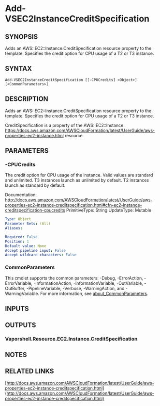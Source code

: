 # Add-VSEC2InstanceCreditSpecification

## SYNOPSIS
Adds an AWS::EC2::Instance.CreditSpecification resource property to the template.
Specifies the credit option for CPU usage of a T2 or T3 instance.

## SYNTAX

```
Add-VSEC2InstanceCreditSpecification [[-CPUCredits] <Object>] [<CommonParameters>]
```

## DESCRIPTION
Adds an AWS::EC2::Instance.CreditSpecification resource property to the template.
Specifies the credit option for CPU usage of a T2 or T3 instance.

CreditSpecification is a property of the AWS::EC2::Instance: https://docs.aws.amazon.com/AWSCloudFormation/latest/UserGuide/aws-properties-ec2-instance.html resource.

## PARAMETERS

### -CPUCredits
The credit option for CPU usage of the instance.
Valid values are standard and unlimited.
T3 instances launch as unlimited by default.
T2 instances launch as standard by default.

Documentation: http://docs.aws.amazon.com/AWSCloudFormation/latest/UserGuide/aws-properties-ec2-instance-creditspecification.html#cfn-ec2-instance-creditspecification-cpucredits
PrimitiveType: String
UpdateType: Mutable

```yaml
Type: Object
Parameter Sets: (All)
Aliases:

Required: False
Position: 1
Default value: None
Accept pipeline input: False
Accept wildcard characters: False
```

### CommonParameters
This cmdlet supports the common parameters: -Debug, -ErrorAction, -ErrorVariable, -InformationAction, -InformationVariable, -OutVariable, -OutBuffer, -PipelineVariable, -Verbose, -WarningAction, and -WarningVariable. For more information, see [about_CommonParameters](http://go.microsoft.com/fwlink/?LinkID=113216).

## INPUTS

## OUTPUTS

### Vaporshell.Resource.EC2.Instance.CreditSpecification
## NOTES

## RELATED LINKS

[http://docs.aws.amazon.com/AWSCloudFormation/latest/UserGuide/aws-properties-ec2-instance-creditspecification.html](http://docs.aws.amazon.com/AWSCloudFormation/latest/UserGuide/aws-properties-ec2-instance-creditspecification.html)

